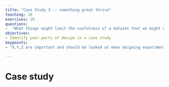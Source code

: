 ```yaml
---
title: "Case Study 3 -- something great thrice"
teaching: 20
exercises: 10
questions:
-  "What things might limit the usefulness of a dataset that we might not be able to control?"
objectives:
- Identify poor parts of design in a case study
keypoints:
- "X,Y,Z are important and should be looked at when deigning experiments"

---
```



# Case study
